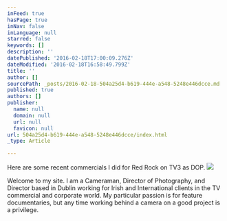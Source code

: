 ```yaml
---
inFeed: true
hasPage: true
inNav: false
inLanguage: null
starred: false
keywords: []
description: ''
datePublished: '2016-02-18T17:00:09.276Z'
dateModified: '2016-02-18T16:58:49.799Z'
title: ''
author: []
sourcePath: _posts/2016-02-18-504a25d4-b619-444e-a548-5248e446dcce.md
published: true
authors: []
publisher:
  name: null
  domain: null
  url: null
  favicon: null
url: 504a25d4-b619-444e-a548-5248e446dcce/index.html
_type: Article

---
```

Here are some recent commercials I did for Red Rock on TV3  as DOP.
![](https://the-grid-user-content.s3-us-west-2.amazonaws.com/868d71ff-e757-43dd-bcff-47cfb56700da.JPG)

Welcome to my site. I am a Cameraman, Director of Photography, and Director based in Dublin working for Irish and International clients in the TV commercial and corporate world. My particular passion is for feature documentaries, but any time working behind a camera on a good project is a privilege.